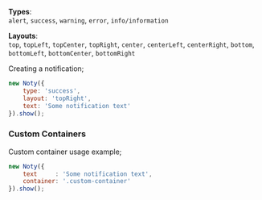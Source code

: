 **Types**: <br> `alert`, `success`, `warning`, `error`, `info/information`

**Layouts**: <br> `top`, `topLeft`, `topCenter`, `topRight`, `center`, `centerLeft`, `centerRight`, `bottom`, `bottomLeft`, `bottomCenter`, `bottomRight`

Creating a notification;

```javascript
new Noty({
    type: 'success',
    layout: 'topRight',
    text: 'Some notification text'
}).show();
```

### Custom Containers

Custom container usage example;

```javascript
new Noty({
    text     : 'Some notification text',
    container: '.custom-container'
}).show();
```

